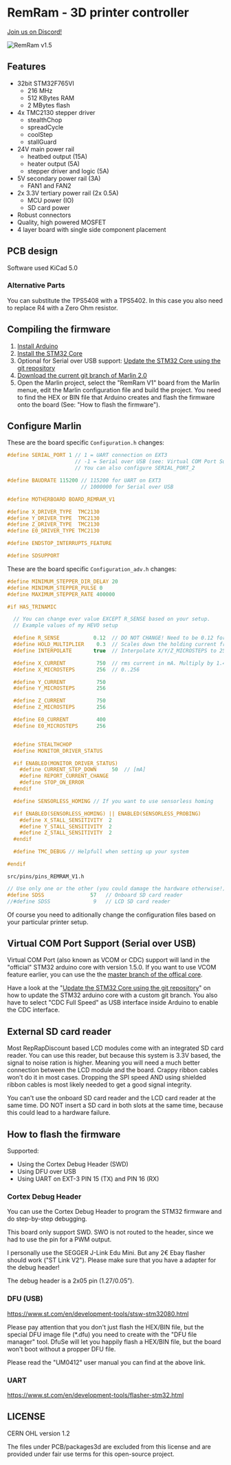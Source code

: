 # RemRam - 3D printer controller

[Join us on Discord!](https://discord.gg/f4dmGsn)

![RemRam v1.5](images/remram-v1-5-front.jpg?raw=true)

## Features

 * 32bit STM32F765VI
   * 216 MHz
   * 512 KBytes RAM
   * 2 MBytes flash
 * 4x TMC2130 stepper driver
   * stealthChop
   * spreadCycle
   * coolStep
   * stallGuard
 * 24V main power rail
   * heatbed output (15A)
   * heater output (5A)
   * stepper driver and logic (5A)
 * 5V secondary power rail (3A)
   * FAN1 and FAN2
 * 2x 3.3V tertiary power rail (2x 0.5A)
   * MCU power (IO)
   * SD card power
 * Robust connectors
 * Quality, high powered MOSFET
 * 4 layer board with single side component placement

## PCB design

Software used KiCad 5.0

### Alternative Parts

You can substitute the TPS5408 with a TPS5402. In this case you also need to replace R4 with a Zero Ohm resistor.

## Compiling the firmware

 1. [Install Arduino](https://www.arduino.cc/en/Main/Software)
 2. [Install the STM32 Core](https://github.com/stm32duino/wiki/wiki/Getting-Started)
 3. Optional for Serial over USB support: [Update the STM32 Core using the git repository](https://github.com/stm32duino/wiki/wiki/Using-git-repository)
 4. [Download the current git branch of Marlin 2.0](https://github.com/MarlinFirmware/Marlin/tree/bugfix-2.0.x)
 5. Open the Marlin project, select the "RemRam V1" board from the Marlin menue, edit the Marlin configuration file and build the project. You need to find the HEX or BIN file that Arduino creates and flash the firmware onto the board (See: "How to flash the firmware").

## Configure Marlin

These are the board specific ```Configuration.h``` changes:
```C
#define SERIAL_PORT 1 // 1 = UART connection on EXT3
                      // -1 = Serial over USB (see: Virtual COM Port Support (Serial over USB))
                      // You can also configure SERIAL_PORT_2

#define BAUDRATE 115200 // 115200 for UART on EXT3
                        // 1000000 for Serial over USB

#define MOTHERBOARD BOARD_REMRAM_V1

#define X_DRIVER_TYPE  TMC2130
#define Y_DRIVER_TYPE  TMC2130
#define Z_DRIVER_TYPE  TMC2130
#define E0_DRIVER_TYPE TMC2130

#define ENDSTOP_INTERRUPTS_FEATURE

#define SDSUPPORT
```

These are the board specific ```Configuration_adv.h``` changes:
```C
#define MINIMUM_STEPPER_DIR_DELAY 20
#define MINIMUM_STEPPER_PULSE 0
#define MAXIMUM_STEPPER_RATE 400000

#if HAS_TRINAMIC

  // You can change ever value EXCEPT R_SENSE based on your setup.
  // Example values of my HEVO setup

  #define R_SENSE           0.12  // DO NOT CHANGE! Need to be 0.12 for RemRam V1
  #define HOLD_MULTIPLIER    0.3  // Scales down the holding current from run current
  #define INTERPOLATE       true  // Interpolate X/Y/Z_MICROSTEPS to 256

  #define X_CURRENT          750  // rms current in mA. Multiply by 1.41 for peak current.
  #define X_MICROSTEPS       256  // 0..256

  #define Y_CURRENT          750
  #define Y_MICROSTEPS       256

  #define Z_CURRENT          750
  #define Z_MICROSTEPS       256

  #define E0_CURRENT         400
  #define E0_MICROSTEPS      256


  #define STEALTHCHOP
  #define MONITOR_DRIVER_STATUS

  #if ENABLED(MONITOR_DRIVER_STATUS)
    #define CURRENT_STEP_DOWN     50  // [mA]
    #define REPORT_CURRENT_CHANGE
    #define STOP_ON_ERROR
  #endif

  #define SENSORLESS_HOMING // If you want to use sensorless homing

  #if ENABLED(SENSORLESS_HOMING) || ENABLED(SENSORLESS_PROBING)
    #define X_STALL_SENSITIVITY  2
    #define Y_STALL_SENSITIVITY  2
    #define Z_STALL_SENSITIVITY  2
  #endif

  #define TMC_DEBUG // Helpfull when setting up your system

#endif
```

```src/pins/pins_REMRAM_V1.h```
```C
// Use only one or the other (you could damage the hardware otherwise!)
#define SDSS               57   // Onboard SD card reader
//#define SDSS              9   // LCD SD card reader
```


Of course you need to aditionally change the configuration files based on your particular printer setup.

## Virtual COM Port Support (Serial over USB)

Virtual COM Port (also known as VCOM or CDC) support will land in the "official" STM32 arduino core with version 1.5.0. If you want to use VCOM feature earlier, you can use the the [master branch of the offical core](https://github.com/stm32duino/Arduino_Core_STM32).

Have a look at the "[Update the STM32 Core using the git repository](https://github.com/stm32duino/wiki/wiki/Using-git-repository)" on how to update the STM32 arduino core with a custom git branch. You also have to select "CDC Full Speed" as USB interface inside Arduino to enable the CDC interface.

## External SD card reader

Most RepRapDiscount based LCD modules come with an integrated SD card reader. You can use this reader, but because this system is 3.3V based, the signal to noise ration is higher. Meaning you will need a much better connection between the LCD module and the board. Crappy ribbon cables won't do it in most cases. Dropping the SPI speed AND using shielded ribbon cables is most likely needed to get a good signal integrity.

You can't use the onboard SD card reader and the LCD card reader at the same time. DO NOT insert a SD card in both slots at the same time, because this could lead to a hardware failure.

## How to flash the firmware

Supported:

 * Using the Cortex Debug Header (SWD)
 * Using DFU over USB
 * Using UART on EXT-3 PIN 15 (TX) and PIN 16 (RX)

### Cortex Debug Header

You can use the Cortex Debug Header to program the STM32 firmware and do step-by-step debugging.

This board only support SWD. SWO is not routed to the header, since we had to use the
pin for a PWM output.

I personally use the SEGGER J-Link Edu Mini. But any 2€ Ebay flasher should work ("ST Link V2").
Please make sure that you have a adapter for the debug header!

The debug header is a 2x05 pin (1.27/0.05”).

### DFU (USB)

https://www.st.com/en/development-tools/stsw-stm32080.html

Please pay attention that you don't just flash the HEX/BIN file, but the special DFU image file (*.dfu) you need to create with the "DFU file manager" tool. DfuSe will let you happily flash a HEX/BIN file, but the board won't boot without a propper DFU file.

Please read the "UM0412" user manual you can find at the above link.

### UART

https://www.st.com/en/development-tools/flasher-stm32.html

## LICENSE

CERN OHL version 1.2

The files under PCB/packages3d are excluded from this license and are provided under fair use terms for this open-source project.

